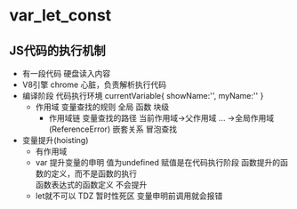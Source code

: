 # var_let_const
## JS代码的执行机制
- 有一段代码
  硬盘读入内容
- V8引擎 
    chrome 心脏，负责解析执行代码
- 编译阶段
  代码执行环境 
  currentVariable{
    showName:'',
    myName:''
  }
  - 作用域 变量查找的规则
    全局
    函数
    块级
    - 作用域链
      变量查找的路径 当前作用域->父作用域 ... ->全局作用域(ReferenceError)
    嵌套关系
    冒泡查找
- 变量提升(hoisting)
  - 有作用域
  - var 提升变量的申明 值为undefined
    赋值是在代码执行阶段
    函数提升的函数的定义，而不是函数的执行   
    函数表达式的函数定义 不会提升
  - let就不可以
    TDZ 暂时性死区 变量申明前调用就会报错   
